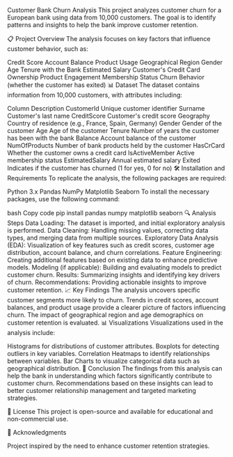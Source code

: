 Customer Bank Churn Analysis
This project analyzes customer churn for a European bank using data from 10,000 customers. The goal is to identify patterns and insights to help the bank improve customer retention.

📋 Project Overview
The analysis focuses on key factors that influence customer behavior, such as:

Credit Score
Account Balance
Product Usage
Geographical Region
Gender
Age
Tenure with the Bank
Estimated Salary
Customer's Credit Card Ownership
Product Engagement
Membership Status
Churn Behavior (whether the customer has exited)
📊 Dataset
The dataset contains information from 10,000 customers, with attributes including:

Column	Description
CustomerId	Unique customer identifier
Surname	Customer's last name
CreditScore	Customer's credit score
Geography	Country of residence (e.g., France, Spain, Germany)
Gender	Gender of the customer
Age	Age of the customer
Tenure	Number of years the customer has been with the bank
Balance	Account balance of the customer
NumOfProducts	Number of bank products held by the customer
HasCrCard	Whether the customer owns a credit card
IsActiveMember	Active membership status
EstimatedSalary	Annual estimated salary
Exited	Indicates if the customer has churned (1 for yes, 0 for no)
🛠️ Installation and Requirements
To replicate the analysis, the following packages are required:

Python 3.x
Pandas
NumPy
Matplotlib
Seaborn
To install the necessary packages, use the following command:

bash
Copy code
pip install pandas numpy matplotlib seaborn
🔍 Analysis Steps
Data Loading: The dataset is imported, and initial exploratory analysis is performed.
Data Cleaning: Handling missing values, correcting data types, and merging data from multiple sources.
Exploratory Data Analysis (EDA): Visualization of key features such as credit scores, customer age distribution, account balance, and churn correlations.
Feature Engineering: Creating additional features based on existing data to enhance predictive models.
Modeling (if applicable): Building and evaluating models to predict customer churn.
Results: Summarizing insights and identifying key drivers of churn.
Recommendations: Providing actionable insights to improve customer retention.
📈 Key Findings
The analysis uncovers specific customer segments more likely to churn.
Trends in credit scores, account balances, and product usage provide a clearer picture of factors influencing churn.
The impact of geographical region and age demographics on customer retention is evaluated.
📊 Visualizations
Visualizations used in the analysis include:

Histograms for distributions of customer attributes.
Boxplots for detecting outliers in key variables.
Correlation Heatmaps to identify relationships between variables.
Bar Charts to visualize categorical data such as geographical distribution.
📝 Conclusion
The findings from this analysis can help the bank in understanding which factors significantly contribute to customer churn. Recommendations based on these insights can lead to better customer relationship management and targeted marketing strategies.

📄 License
This project is open-source and available for educational and non-commercial use.

🙏 Acknowledgments

Project inspired by the need to enhance customer retention strategies.
